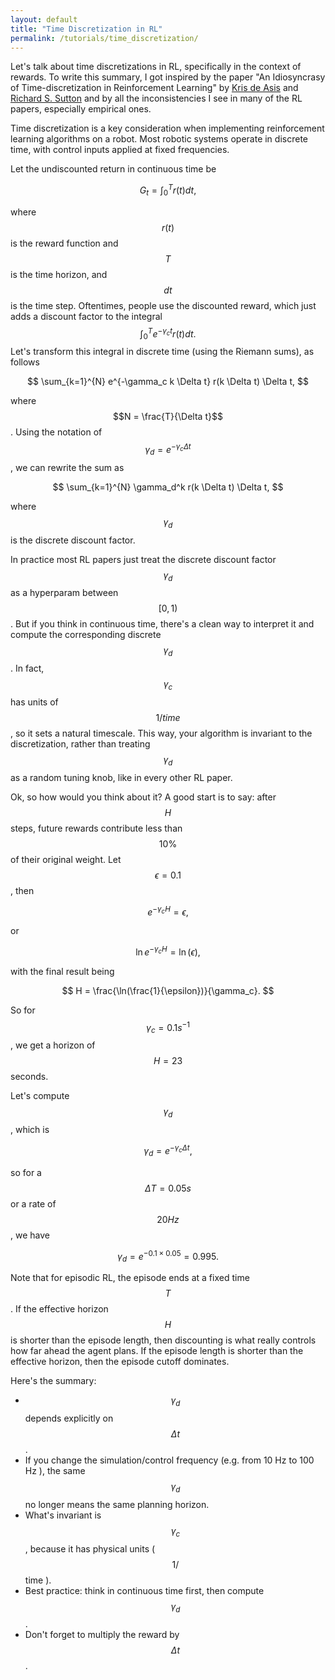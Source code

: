 ```yaml
---
layout: default
title: "Time Discretization in RL"
permalink: /tutorials/time_discretization/
---
```


Let's talk about time discretizations in RL, specifically in the context of rewards. To write this summary, I got inspired by the paper "An Idiosyncrasy of Time-discretization in Reinforcement Learning" by [Kris de Asis](https://kris.pengy.ca) and [Richard S. Sutton](http://incompleteideas.net) and by all the inconsistencies I see in many of the RL papers, especially empirical ones.


Time discretization is a key consideration when implementing reinforcement learning algorithms on a robot. Most robotic systems operate in discrete time, with control inputs applied at fixed frequencies. 

Let the undiscounted return in continuous time be

$$
G_t = \int_0^T r(t) dt,
$$

where $$r(t)$$ is the reward function and $$T$$ is the time horizon, and $$dt$$ is the time step.
Oftentimes, people use the discounted reward, which just adds a discount factor to the integral
$$
\int_0^T e^{-\gamma_c t} r(t) dt.
$$
Let's transform this integral in discrete time (using the Riemann sums), as follows

$$
\sum_{k=1}^{N} e^{-\gamma_c k \Delta t} r(k \Delta t) \Delta t,
$$

where $$N = \frac{T}{\Delta t}$$.
Using the notation of $$\gamma_d = e^{-\gamma_c \Delta t}$$, we can rewrite the sum as

$$
\sum_{k=1}^{N} \gamma_d^k r(k \Delta t) \Delta t,
$$

where $$\gamma_d$$ is the discrete discount factor.

In practice most RL papers just treat the discrete discount factor $$\gamma_d$$ as a hyperparam between $$[0, 1)$$. But if you think in continuous time, there's a clean way to interpret it and compute the corresponding discrete $$\gamma_d$$. In fact, $$\gamma_c$$ has units of $$1/time$$, so it sets a natural timescale. 
This way, your algorithm is invariant to the discretization, rather than treating $$\gamma_d$$ as a random tuning knob, like in every other RL paper.

Ok, so how would you think about it? A good start is to say: after $$H$$ steps, future rewards contribute less than $$10\%$$ of their original weight. Let $$\epsilon=0.1$$, then

$$
e^{-\gamma_c H} = \epsilon,
$$

or

$$
\ln e^{-\gamma_c H} = \ln(\epsilon),
$$

with the final result being

$$
H = \frac{\ln(\frac{1}{\epsilon})}{\gamma_c}.
$$

So for $$\gamma_c = 0.1 s^{-1}$$, we get a horizon of $$H = 23$$ seconds.

Let's compute $$\gamma_d$$, which is

$$
\gamma_d = e^{-\gamma_c \Delta t},
$$

so for a $$\Delta T=0.05 s$$ or a rate of $$20 Hz$$, we have

$$
\gamma_d = e^{-0.1 \times 0.05} = 0.995.
$$

Note that for episodic RL, the episode ends at a fixed time $$T$$. If the effective horizon $$H$$ is shorter than the episode length, then discounting is what really controls how far ahead the agent plans. If the episode length is shorter than the effective horizon, then the episode cutoff dominates.

Here's the summary:

- $$\gamma_d$$ depends explicitly on $$\Delta t$$. 
- If you change the simulation/control frequency (e.g. from 10 Hz to 100 Hz ), the same $$\gamma_d$$ no longer means the same planning horizon.
- What's invariant is $$\gamma_c$$, because it has physical units ( $$1 /$$ time ).
- Best practice: think in continuous time first, then compute $$\gamma_d$$.
- Don't forget to multiply the reward by $$\Delta t$$.

